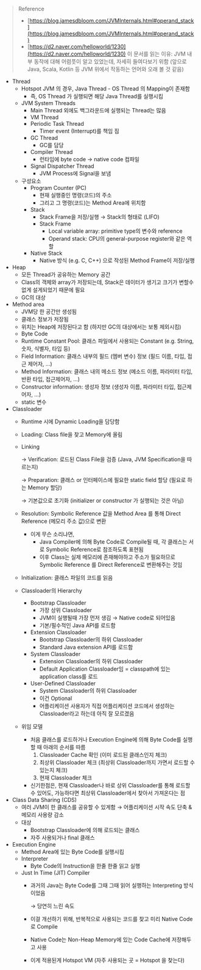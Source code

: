 > Reference
> - [https://blog.jamesdbloom.com/JVMInternals.html#operand_stack](https://blog.jamesdbloom.com/JVMInternals.html#operand_stack)
> - [https://d2.naver.com/helloworld/1230](https://d2.naver.com/helloworld/1230)
> 이 문서를 읽는 이유: JVM 내부 동작에 대해 어렴풋이 알고 있었는데, 자세히 들여다보기 위함
> (앞으로 Java, Scala, Kotlin 등 JVM 위에서 작동하는 언어와 오래 볼 것 같음)
> 
- Thread
    - Hotspot JVM 의 경우, Java Thread - OS Thread 의 Mapping이 존재함
        - 즉, OS Thread 가 실행되면 해당 Java Thread를 실행시킴
    - JVM System Threads
        - Main Thread 외에도 백그라운드에 실행되는 Thread는 많음
        - VM Thread
        - Periodic Task Thread
            - Timer event (Interrupt)를 책임 짐
        - GC Thread
            - GC를 담당
        - Compiler Thread
            - 런타임에 byte code → native code 컴파일
        - Signal Dispatcher Thread
            - JVM Process에 Signal을 보냄
    - 구성요소
        - Program Counter (PC)
            - 현재 실행중인 명령(코드)의 주소
            - 그리고 그 명령(코드)는 Method Area에 위치함
        - Stack
            - Stack Frame을 저장/실행 → Stack의 형태로 (LIFO)
            - Stack Frame
                - Local variable array: primitive type의 변수와 reference
                - Operand stack: CPU의 general-purpose register와 같은 역할
        - Native Stack
            - Native 방식 (e.g. C, C++) 으로 작성된 Method Frame이 저장/실행
- Heap
    - 모든 Thread가 공유하는 Memory 공간
    - Class의 객체와 array가 저장되는데, Stack은 데이터가 생기고 크기가 변할수 없게 설게되었기 때문에 필요
    - GC의 대상
- Method area
    - JVM당 한 공간만 생성됨
    - 클래스 정보가 저장됨
    - 위치는 Heap에 저장된다고 함 (하지만 GC의 대상에서는 보통 제외시킴)
    - Byte Code
    - Runtime Constant Pool: 클래스 파일에서 사용되는 Constant (e.g. String, 숫자, 식별자, 타입 등)
    - Field Information: 클래스 내부의 필드 (멤버 변수) 정보 (필드 이름, 타입, 접근 제어자, …)
    - Method Information: 클래스 내의 메소드 정보 (메소드 이름, 파라미터 타입, 반환 타입, 접근제어자, …)
    - Constructor information: 생성자 정보 (생성자 이름, 파라미터 타입, 접근제어자, …)
    - static 변수
- Classloader
    - Runtime 시에 Dynamic Loading을 담당함
    - Loading: Class file을 찾고 Memory에 올림
    - Linking
        
        → Verification: 로드된 Class File을 검증 (Java, JVM Specification을 따르는지)
        
        → Preparation: 클래스 or 인터페이스에 필요한 static field 할당 (필요로 하는 Memory 할당)
        
        → 기본값으로 초기화 (initializer or constructor 가 실행되는 것은 아님)
        
    - Resolution: Symbolic Reference 값을 Method Area 를 통해 Direct Reference (메모리 주소 값)으로 변환
        - 이게 무슨 소리냐면,
            - Java Compiler에 의해 Byte Code로 Compile될 때, 각 클래스는 서로 Symbolic Reference로 참조하도록 표현됨
            - 이후 Class는 실제 메모리에 존재해야하고 주소가 필요하므로 Symbolic Reference 를 Direct Reference로 변환해주는 것임
    - Initialization: 클래스 파일의 코드를 읽음
    - Classloader의 Hierarchy
        - Bootstrap Classloader
            - 가장 상위 Classloader
            - JVM이 실행될때 가장 먼저 생김 → Native code로 되어있음
            - 기본/필수적인 Java API를 로드함
        - Extension Classloader
            - Bootstrap Classloader의 하위 Classloader
            - Standard Java extension API를 로드함
        - System Classloader
            - Extension Classloader의 하위 Classloader
            - Default Application Classloader임 = classpath에 있는 application class를 로드
        - User-Defined Classloader
            - System Classloader의 하위 Classloader
            - 이건 Optional
            - 어플리케이션 사용자가 직접 어플리케이션 코드에서 생성하는 Classloader라고 하는데 아직 잘 모르겠음
    - 위임 모델
        - 처음 클래스를 로드하거나 Execution Engine에 의해 Byte Code를 실행할 때 아래의 순서를 따름
            1. Classloader Cache 확인 (이미 로드된 클래스인지 체크)
            2. 최상위 Classloader 체크 (최상위 Classloader까지 가면서 로드할 수 있는지 체크)
            3. 현재 Classloader 체크
        - 신기한점은, 현재 Classloader나 바로 상위 Classloader를 통해 로드할 수 있어도, 가능하다면 최상위 Classloader에서 찾아서 가져온다는 점
- Class Data Sharing (CDS)
    - 여러 JVM이 한 클래스를 공유할 수 있게함 → 어플리케이션 시작 속도 단축 & 메모리 사용량 감소
    - 대상
        - Bootstrap Classloader에 의해 로드되는 클래스
        - 자주 사용되거나 final 클래스
- Execution Engine
    - Method Area에 있는 Byte Code를 실행시킴
    - Interpreter
        - Byte Code의 Instruction을 한줄 한줄 읽고 실행
    - Just In Time (JIT) Compiler
        - 과거의 Java는 Byte Code를 그때 그때 읽어 실행하는 Interpreting 방식이었음
            
            → 당연히 느린 속도
            
        - 이걸 개선하기 위해, 반복적으로 사용되는 코드를 찾고 미리 Native Code로 Compile
        - Native Code는 Non-Heap Memory에 있는 Code Cache에 저장해두고 사용
        - 이게 적용된게 Hotspot VM (자주 사용되는 곳 = Hotspot 을 찾는다)